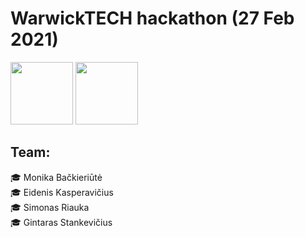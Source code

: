 # WarwickTECH hackathon (27 Feb 2021)

<img src="https://en.ktu.edu/wp-content/uploads/sites/5/2016/08/KTU-EN.svg" height="100" />
<img src="https://studentams.ktu.edu/wp-content/uploads/sites/54/2016/09/Gifted-300x141.png" height="100" />

## Team: 

🎓 Monika Bačkieriūtė  
🎓 Eidenis Kasperavičius  
🎓 Simonas Riauka  
🎓 Gintaras Stankevičius  
